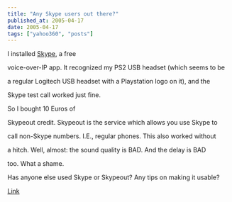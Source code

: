 ```yaml
---
title: "Any Skype users out there?"
published_at: 2005-04-17
date: 2005-04-17
tags: ["yahoo360", "posts"]
---
```

I installed [Skype](http://www.skype.com), a free  

voice-over-IP app. It recognized my PS2 USB headset (which seems to be  

a regular Logitech USB headset with a Playstation logo on it), and the  

Skype test call worked just fine.  

 So I bought 10 Euros of  

Skypeout credit. Skypeout is the service which allows you use Skype to  

call non-Skype numbers. I.E., regular phones. This also worked without  

a hitch. Well, almost: the sound quality is BAD. And the delay is BAD  

too. What a shame.  

 Has anyone else used Skype or Skypeout? Any tips on making it usable?  

 [Link]()